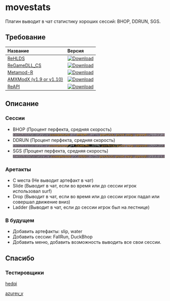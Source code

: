 # movestats
Плагин выводит в чат статистику хороших сессий: BHOP, DDRUN, SGS.

## Требование
| Название | Версия |
| :- | :- |
| [ReHLDS](https://github.com/rehlds/rehlds) | [![Download](https://img.shields.io/github/v/release/rehlds/rehlds?include_prereleases&style=flat-square)](https://github.com/rehlds/rehlds/releases) |
| [ReGameDLL_CS](https://github.com/rehlds/ReGameDLL_CS/releases) | [![Download](https://img.shields.io/github/v/release/s1lentq/ReGameDLL_CS?include_prereleases&style=flat-square)](https://github.com/rehlds/ReGameDLL_CS/releases) |
| [Metamod-R](https://github.com/rehlds/Metamod-R/releases) | [![Download](https://img.shields.io/github/v/release/rehlds/Metamod-R?include_prereleases&style=flat-square)](https://github.com/rehlds/Metamod-R/releases) |
| [AMXModX (v1.9 or v1.10)](https://www.amxmodx.org/downloads-new.php) | [![Download](https://img.shields.io/badge/AMXModX-%3E%3D1.9.0-blue?style=flat-square)](https://www.amxmodx.org/downloads-new.php) |
| [ReAPI](https://github.com/rehlds/reapi) | [![Download](https://img.shields.io/github/v/release/rehlds/reapi?include_prereleases&style=flat-square)](https://github.com/rehlds/reapi) |

## Описание

### Сессии
- BHOP (Процент перфекта, средняя скорость)
![alt text](image3.jpg)
- DDRUN (Процент перфекта, средняя скорость)
![alt text](image1.jpg)
- SGS (Процент перфекта, средняя скорость)
![alt text](image2.jpg)

### Аретакты
- С места (Не выводит артефакт в чат)
- Slide (Выводит в чат, если во время или до сессии игрок использовал surf)
- Drop (Выводит в чат, если во время или до сессии игрок падал или совершал движение вниз)
- Ladder (Выводит в чат, если до сессии игрок был на лестнице)

### В будущем
- Добавить артефакты: slip, water
- Добавить сессии: FallRun, DuckBhop
- Добавить меню, добавить возможность выводить все свои сессии.

## Спасибо

### Тестировщики
[hedqi](https://github.com/hedqi)

[azurev_v](https://www.twitch.tv/azurev_v)
